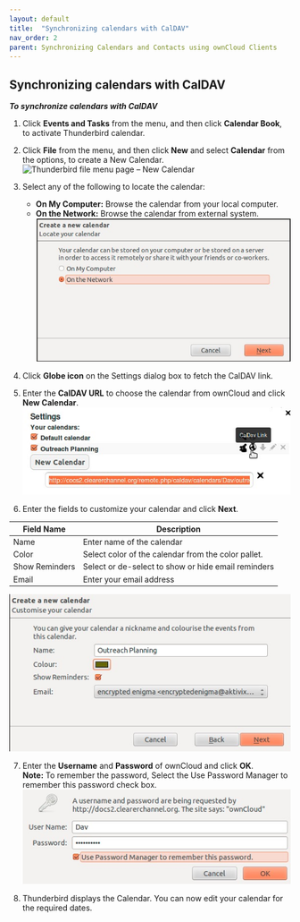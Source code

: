 ```yaml
---
layout: default
title:  "Synchronizing calendars with CalDAV"
nav_order: 2
parent: Synchronizing Calendars and Contacts using ownCloud Clients
---
```


## Synchronizing calendars with CalDAV

***To synchronize calendars with CalDAV***
1.	Click **Events and Tasks** from the menu, and then click **Calendar Book**, to activate Thunderbird calendar.
2.	Click **File** from the menu, and then click **New** and select **Calendar** from the options, to create a New Calendar.<br>
	![Thunderbird file menu page – New Calendar](/images/Thunderbird-file-menu-page-New-Calendar.jpg)<br>
	
3.	Select any of the following to locate the calendar:
	- **On My Computer:** Browse the calendar from your local computer.
	- **On the Network:** Browse the calendar from external system.<br>
	![Locate your calendar](/images/Locate_your_calendar.jpg)<br>
	
4.	Click **Globe icon** on the Settings dialog box to fetch the CalDAV link.
5.	Enter the **CalDAV URL** to choose the calendar from ownCloud and click **New Calendar**.<br>
![Choose Calendar](/images/Choose_Calendar.jpg)<br>

6.	Enter the fields to customize your calendar and click **Next**.

|Field Name|Description|
|---	|---	|
|Name|Enter name of the calendar|
|Color|Select color of the calendar from the color pallet.|
|Show Reminders|Select or de-select to show or hide email reminders |
|Email|Enter your email address|


![Customize Calendar](/images/Customize_Calendar.jpg)

7.	Enter the **Username** and **Password** of ownCloud and click **OK**.<br>
	**Note:** To remember the password, Select the Use Password Manager to remember this password check box.<br>
	![Login credentials to access ownCloud calendar](/images/Login_credentials_to_access_ownCloud_calendar.jpg)<br>
	
8.	Thunderbird displays the Calendar. You can now edit your calendar for the required dates.



